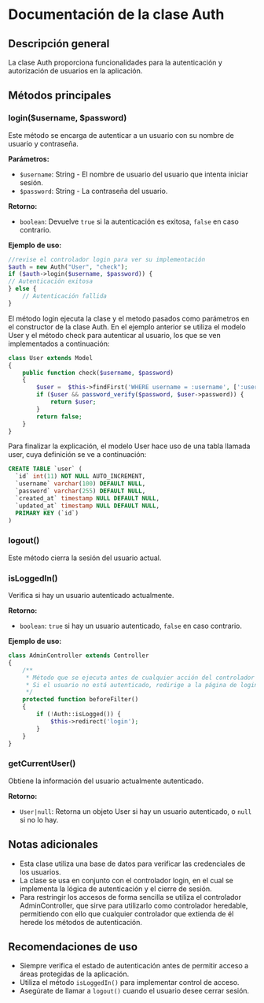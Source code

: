 # Documentación de la clase Auth

## Descripción general
La clase Auth proporciona funcionalidades para la autenticación y autorización de usuarios en la aplicación.

## Métodos principales

### login($username, $password)
Este método se encarga de autenticar a un usuario con su nombre de usuario y contraseña.

**Parámetros:**
- `$username`: String - El nombre de usuario del usuario que intenta iniciar sesión.
- `$password`: String - La contraseña del usuario.

**Retorno:**
- `boolean`: Devuelve `true` si la autenticación es exitosa, `false` en caso contrario.

**Ejemplo de uso:**

```php
//revise el controlador login para ver su implementación
$auth = new Auth("User", "check");
if ($auth->login($username, $password)) {
// Autenticación exitosa
} else {
    // Autenticación fallida
}
```

El método login ejecuta la clase y el metodo pasados como parámetros en el constructor de la clase Auth.
En el ejemplo anterior se utiliza el modelo User y el método check para autenticar al usuario, los que se ven implementados a continuación:

```php
class User extends Model
{
    public function check($username, $password)
    {
        $user =  $this->findFirst('WHERE username = :username', [':username' => $username]);
        if ($user && password_verify($password, $user->password)) {
            return $user;
        }
        return false;
    }
}
```

Para finalizar la explicación, el modelo User hace uso de una tabla llamada user, cuya definición se ve a continuación:

```sql
CREATE TABLE `user` (
  `id` int(11) NOT NULL AUTO_INCREMENT,
  `username` varchar(100) DEFAULT NULL,
  `password` varchar(255) DEFAULT NULL,
  `created_at` timestamp NULL DEFAULT NULL,
  `updated_at` timestamp NULL DEFAULT NULL,
  PRIMARY KEY (`id`)
)
```

### logout()
Este método cierra la sesión del usuario actual.


### isLoggedIn()
Verifica si hay un usuario autenticado actualmente.

**Retorno:**
- `boolean`: `true` si hay un usuario autenticado, `false` en caso contrario.

**Ejemplo de uso:**

```php
class AdminController extends Controller
{
    /**
     * Método que se ejecuta antes de cualquier acción del controlador
     * Si el usuario no está autenticado, redirige a la página de login
     */
    protected function beforeFilter()
    {
        if (!Auth::isLogged()) {
            $this->redirect('login');
        }
    }
}
```


### getCurrentUser()
Obtiene la información del usuario actualmente autenticado.

**Retorno:**
- `User|null`: Retorna un objeto User si hay un usuario autenticado, o `null` si no lo hay.


## Notas adicionales
- Esta clase utiliza una base de datos para verificar las credenciales de los usuarios.
- La clase se usa en conjunto con el controlador login, en el cual se implementa la lógica de autenticación y el cierre de sesión.
- Para restringir los accesos de forma sencilla se utiliza el controlador AdminController, que sirve para utilizarlo como controlador heredable, permitiendo con ello que cualquier controlador que extienda de él herede los métodos de autenticación.


## Recomendaciones de uso
- Siempre verifica el estado de autenticación antes de permitir acceso a áreas protegidas de la aplicación.
- Utiliza el método `isLoggedIn()` para implementar control de acceso.
- Asegúrate de llamar a `logout()` cuando el usuario desee cerrar sesión.